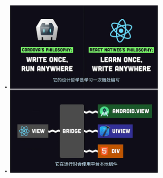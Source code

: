 - ![image.png](../assets/image_1717343407087_0.png)
- ![image.png](../assets/image_1717343454382_0.png)